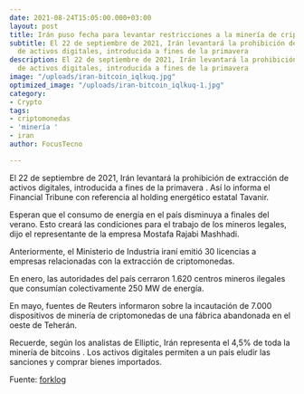 ```yaml
---
date: 2021-08-24T15:05:00.000+03:00
layout: post
title: Irán puso fecha para levantar restricciones a la minería de criptomonedas
subtitle: El 22 de septiembre de 2021, Irán levantará la prohibición de extracción
  de activos digitales, introducida a fines de la primavera
description: El 22 de septiembre de 2021, Irán levantará la prohibición de extracción
  de activos digitales, introducida a fines de la primavera
image: "/uploads/iran-bitcoin_iqlkuq.jpg"
optimized_image: "/uploads/iran-bitcoin_iqlkuq-1.jpg"
category:
- Crypto
tags:
- criptomonedas
- 'minería '
- iran
author: FocusTecno

---
```

El 22 de septiembre de 2021, Irán levantará la prohibición de extracción de activos digitales, introducida a fines de la primavera . Así lo informa el Financial Tribune con referencia al holding energético estatal Tavanir.

Esperan que el consumo de energía en el país disminuya a finales del verano. Esto creará las condiciones para el trabajo de los mineros legales, dijo el representante de la empresa Mostafa Rajabi Mashhadi.

Anteriormente, el Ministerio de Industria iraní emitió 30 licencias a empresas relacionadas con la extracción de criptomonedas.

En enero, las autoridades del país  cerraron  1.620 centros mineros ilegales que consumían colectivamente 250 MW de energía.

En mayo, fuentes de Reuters informaron sobre la incautación de 7.000 dispositivos de minería de criptomonedas de una fábrica abandonada en el oeste de Teherán.

Recuerde, según los analistas de Elliptic, Irán representa el 4,5% de toda la minería de bitcoins . Los activos digitales permiten a un país eludir las sanciones y comprar bienes importados.

Fuente: [forklog](https://forklog.com/ "https://forklog.com/")